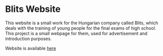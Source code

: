 # Blits Website
This website is a small work for the Hungarian company called Blits, which deals with the training of young people for the final exams of high school. This project is a small webpage for them, used for advertisement and introduction purposes.

Website is available [here](https://www.blits.hu)
